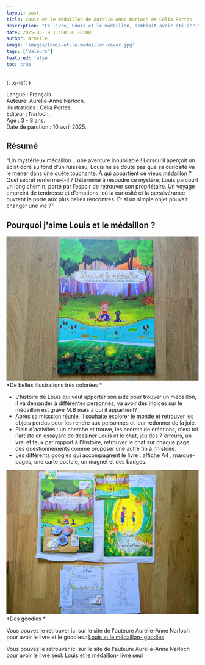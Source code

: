 ```yaml
---
layout: post
title: Louis et le médaillon de Aurelie-Anne Narloch et Célia Portes 
description: "Ce livre, Louis et le médaillon, semblait avoir été écrit pour mon fils Louis : curieux, explorateur et plein d’énergie."
date: 2025-05-19 11:00:00 +0300
author: Armelle
image: 'images/louis-et-le-medaillon-cover.jpg'
tags: ["Valeurs"]
featured: false
toc: true
---
```


{: .q-left }

Langue : Français.                            
Auteure: Aurelie-Anne Narloch.   
Illustrations :  Célia Portes.    
Editeur : Narloch.   
Age : 3 - 8 ans.        
Date de parution : 10 avril 2025.

## Résumé

"Un mystérieux médaillon… une aventure inoubliable ! Lorsqu’il aperçoit un éclat doré au fond d’un ruisseau, Louis ne se doute pas que sa curiosité va le mener dans une quête touchante. À qui appartient ce vieux médaillon ? Quel secret renferme-t-il ? Déterminé à résoudre ce mystère, Louis parcourt un long chemin, porté par l’espoir de retrouver son propriétaire. Un voyage empreint de tendresse et d’émotions, où la curiosité et la persévérance ouvrent la porte aux plus belles rencontres. Et si un simple objet pouvait changer une vie ?"

## Pourquoi j'aime Louis et le médaillon ?

![De belles illustrations très colorées](images/louis-et-le-medaillon-cover.jpg)
*De belles illustrations très colorées *
- L'histoire de Louis qui veut apporter son aide pour trouver un médaillon, il va demander à différentes personnes, va avoir des indices sur le médaillon est gravé M.B mais à qui il appartient? 
- Après sa misssion réunie, il souhaite explorer le monde et retrouver les objets perdus pour les rendre aux personnes et leur redonner de la joie.
- Plein d'activités : un cherche et trouve, les secrets de créations, c'est toi l'artiste en essayant de dessiner Louis et le chat, jeu des 7 erreurs, un vrai et faux par rapport à l'histoire, retrouver le chat sur chaque page, des questionnements comme proposer une autre fin à l'histoire.
- Les différents googies qui accompagnent le livre : affiche A4 , marque-pages, une carte postale, un magnet et des badges.

![Des goodies avec le livre](images/louis-et-le-medaillon-avec-goodies.jpg)
*Des goodies *

Vous pouvez le retrouver ici sur le site de l'auteure Aurelie-Anne Narloch pour avoir le livre et le goodies.: [Louis et le médaillon- goodies](https://aurelieanne-narloch-auteure.sumupstore.com/article/pack-complet-edition-limitee)

Vous pouvez le retrouver ici sur le site de l'auteure Aurelie-Anne Narloch pour avoir le livre seul: [Louis et le médaillon- livre seul](https://aurelieanne-narloch-auteure.sumupstore.com/article/louis-et-le-medaillon-livre-seul) 



